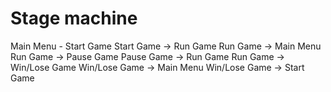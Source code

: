 # Stage machine
Main Menu - Start Game
Start Game -> Run Game
Run Game -> Main Menu
Run Game -> Pause Game
Pause Game -> Run Game
Run Game -> Win/Lose Game
Win/Lose Game -> Main Menu
Win/Lose Game -> Start Game
